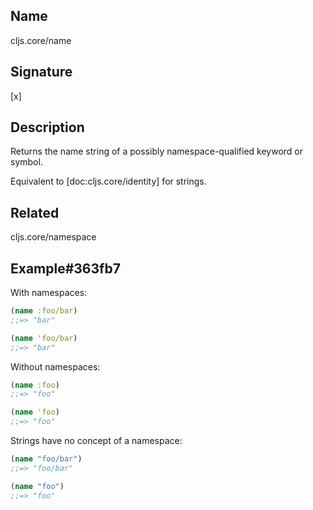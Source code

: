 ## Name
cljs.core/name

## Signature
[x]

## Description

Returns the name string of a possibly namespace-qualified keyword or symbol.

Equivalent to [doc:cljs.core/identity] for strings.

## Related
cljs.core/namespace

## Example#363fb7

With namespaces:

```clj
(name :foo/bar)
;;=> "bar"

(name 'foo/bar)
;;=> "bar"
```

Without namespaces:

```clj
(name :foo)
;;=> "foo"

(name 'foo)
;;=> "foo"
```

Strings have no concept of a namespace:

```clj
(name "foo/bar")
;;=> "foo/bar"

(name "foo")
;;=> "foo"
```
